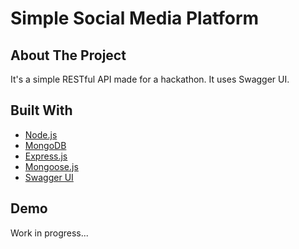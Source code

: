 # Simple Social Media Platform

## About The Project

It's a simple RESTful API made for a hackathon. It uses Swagger UI.

## Built With

- [Node.js](https://nodejs.org/en/)
- [MongoDB](https://www.mongodb.com/)
- [Express.js](https://expressjs.com/)
- [Mongoose.js](https://mongoosejs.com/)
- [Swagger UI](https://swagger.io/tools/swagger-ui/)

## Demo

Work in progress...
